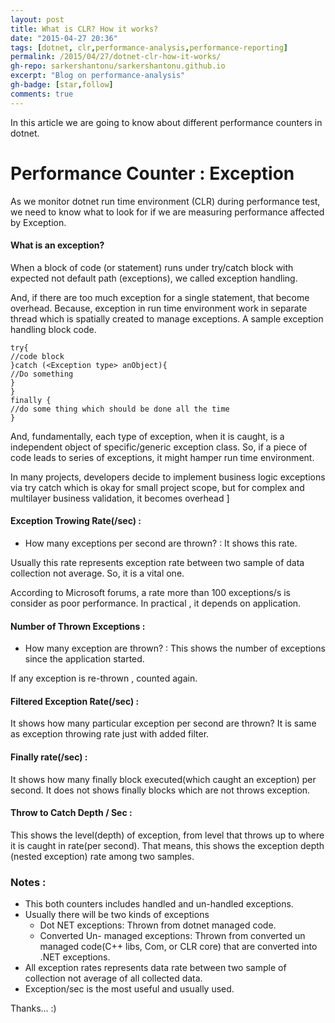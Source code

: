```yaml
---
layout: post
title: What is CLR? How it works? 
date: "2015-04-27 20:36"
tags: [dotnet, clr,performance-analysis,performance-reporting]
permalink: /2015/04/27/dotnet-clr-how-it-works/
gh-repo: sarkershantonu/sarkershantonu.github.io
excerpt: "Blog on performance-analysis"
gh-badge: [star,follow]
comments: true
---
```

In this article we are going to know about different performance counters in dotnet. 

# Performance Counter : Exception 
As we monitor dotnet run time environment (CLR) during performance test, we need to know what to look for if we are measuring performance affected by Exception. 

#### What is an exception?
When a block of code (or statement) runs under try/catch block with expected not default path (exceptions), we called exception handling. 

And, if there are too much exception for a single statement, that become overhead. Because, exception in run time environment work in separate thread which is spatially created to manage exceptions. A sample exception handling block code. 

```
try{
//code block
}catch (<Exception type> anObject){
//Do something  
}
}
finally {
//do some thing which should be done all the time
}
```

And, fundamentally, each type of exception, when it is caught, is a independent object of specific/generic exception class. So, if a piece of code leads to series of exceptions, it might hamper run time environment.

In many projects, developers decide to implement business logic exceptions via try catch which is okay for small project scope, but for complex and multilayer business validation, it becomes overhead ]

#### Exception Trowing Rate(/sec) : 
- How many exceptions per second are thrown? : It shows this rate. 

Usually this rate represents exception rate between two sample of data collection not average. So, it is a vital one. 

According to Microsoft forums, a rate more than 100 exceptions/s is consider as poor performance. In practical , it depends on application.

#### Number of Thrown Exceptions : 
- How many exception are thrown? : This shows the number of exceptions since the application started.

If any exception is re-thrown , counted again.

#### Filtered Exception Rate(/sec) : 
It shows how many particular exception per second are thrown? It is same as exception throwing rate just with added filter. 

#### Finally rate(/sec) : 
It shows how many finally block executed(which caught an exception) per second. It does not shows finally blocks which are not throws exception. 

#### Throw to Catch Depth / Sec : 
This shows the level(depth) of exception, from level that throws up to where it is caught in rate(per second). That means, this shows the exception depth (nested exception) rate among two samples. 


### Notes : 
- This both counters includes handled and un-handled exceptions.
- Usually there will be two kinds of exceptions 
    - Dot NET exceptions: Thrown from dotnet managed code. 
    - Converted Un- managed exceptions: Thrown from converted un managed code(C++ libs, Com, or CLR core) that are converted into .NET exceptions.   
- All exception rates represents data rate between two sample of collection not average of all collected data. 
- Exception/sec is the most useful and usually used. 

Thanks... :)